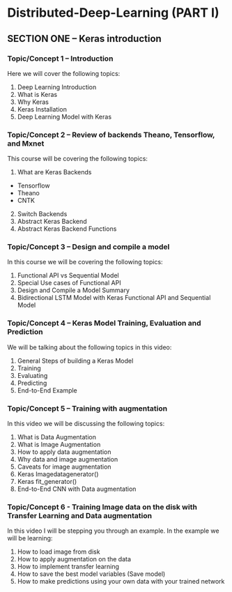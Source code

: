 # Distributed-Deep-Learning (PART I)
## SECTION ONE – Keras introduction
### Topic/Concept 1 – Introduction
Here we will cover the following topics:
1. Deep Learning Introduction 
2. What is Keras
3. Why Keras
4. Keras Installation 
5. Deep Learning Model with Keras

### Topic/Concept 2 – Review of backends Theano, Tensorflow, and Mxnet
This course will be covering the following topics:
1. What are Keras Backends
* Tensorflow
* Theano
* CNTK
2. Switch Backends
3. Abstract Keras Backend
4. Abstract Keras Backend Functions
### Topic/Concept 3 – Design and compile a model
In this course we will be covering the following topics:
1. Functional API vs Sequential Model 
2. Special Use cases of Functional API
3. Design and Compile a Model Summary
4. Bidirectional LSTM Model with Keras Functional API and Sequential Model 
### Topic/Concept 4 – Keras Model Training, Evaluation and Prediction
We will be talking about the following topics in this video: 
1. General Steps of building a Keras Model
2. Training
3. Evaluating
4. Predicting
5. End-to-End Example
### Topic/Concept 5 – Training with augmentation
In this video we will be discussing the following topics: 
1. What is Data Augmentation 
2. What is Image Augmentation 
3. How to apply data augmentation 
4. Why data and image augmentation 
5. Caveats for image augmentation
6. Keras Imagedatagenerator()
7. Keras fit_generator()
8. End-to-End CNN with Data augmentation 
### Topic/Concept 6 - Training Image data on the disk with Transfer Learning and Data augmentation 
In this video I will be stepping you through an example. In the example we will be learning: 
1. How to load image from disk 
2. How to apply augmentation on the data
3. How to implement transfer learning 
4. How to save the best model variables (Save model)
5. How to make predictions using your own data with your trained network 